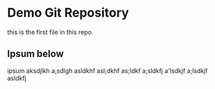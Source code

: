 # Demo Git Repository

this is the first file in this repo.

## Ipsum below

ipsum aksdjlkh a;sdlgh asldkhf asl;dkhf as;ldkf a;sldkfj a'lsdkjf a;lsdkjf asldkfj